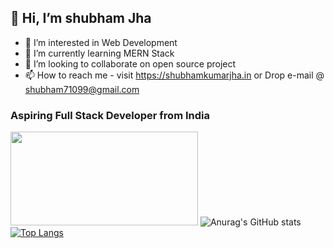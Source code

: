 ## 👋 Hi, I’m shubham Jha
- 👀 I’m interested in Web Development    
- 🌱 I’m currently learning MERN Stack
- 💞️ I’m looking to collaborate on open source project
- 📫 How to reach me - visit https://shubhamkumarjha.in or Drop e-mail @ shubham71099@gmail.com
###    Aspiring Full Stack Developer from India
<img src="https://camo.githubusercontent.com/ae6ce8513738f7d4d8d566a2f215a5bc7f65f39ddb91739e7f5bb94a5ac7a172/68747470733a2f2f6d69726f2e6d656469756d2e636f6d2f76322f726573697a653a6669743a3832382f312a7a566e574a7479474f585f6b5549446d3663634366512e676966" width="300" height="150"></img>
![Anurag's GitHub stats](https://github-readme-stats.vercel.app/api?username=shubham71099&show_icons=true&theme=highcontrast) [![Top Langs](https://github-readme-stats.vercel.app/api/top-langs/?username=shubham71099&layout=compact&langs_count=10)](https://github.com/anuraghazra/github-readme-stats)

